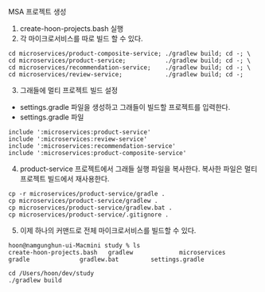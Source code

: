 MSA 프로젝트 생성
1. create-hoon-projects.bash 실행
2. 각 마이크로서비스를 따로 빌드 할 수 있다.
```
cd microservices/product-composite-service; ./gradlew build; cd -; \ 
cd microservices/product-service;           ./gradlew build; cd -; \
cd microservices/recommendation-service;    ./gradlew build; cd -; \
cd microservices/review-service;            ./gradlew build; cd -;
```
3. 그래들에 멀티 프로젝트 빌드 설정
- settings.gradle 파일을 생성하고 그래들이 빌드할 프로젝트를 입력한다.
- settings.gradle 파일
```aidl
include ':microservices:product-service'
include ':microservices:review-service'
include ':microservices:recommendation-service'
include ':microservices:product-composite-service'
```
4. product-service 프로젝트에서 그래들 실행 파일을 복사한다. 복사한 파일은 멀티 프로젝트 빌드에서 재사용한다.
```aidl
cp -r microservices/product-service/gradle .
cp microservices/product-service/gradlew .
cp microservices/product-service/gradlew.bat .
cp microservices/product-service/.gitignore . 
```
5. 이제 하나의 커맨드로 전체 마이크로서비스를 빌드할 수 있다.
```aidl
hoon@namgunghun-ui-Macmini study % ls
create-hoon-projects.bash	gradlew				microservices
gradle				gradlew.bat			settings.gradle

cd /Users/hoon/dev/study
./gradlew build
```


